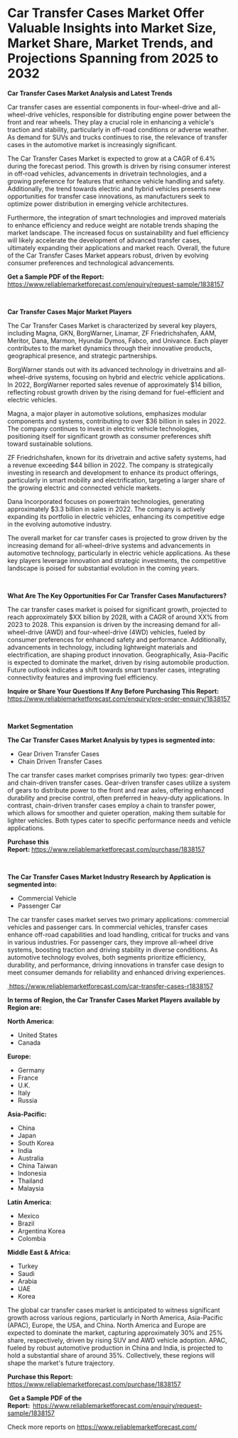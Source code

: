 <p><h1>Car Transfer Cases Market Offer Valuable Insights into Market Size, Market Share, Market Trends, and Projections Spanning from 2025 to 2032</h1></p><p><strong>Car Transfer Cases Market Analysis and Latest Trends</strong></p>
<p><p>Car transfer cases are essential components in four-wheel-drive and all-wheel-drive vehicles, responsible for distributing engine power between the front and rear wheels. They play a crucial role in enhancing a vehicle's traction and stability, particularly in off-road conditions or adverse weather. As demand for SUVs and trucks continues to rise, the relevance of transfer cases in the automotive market is increasingly significant.</p><p>The Car Transfer Cases Market is expected to grow at a CAGR of 6.4% during the forecast period. This growth is driven by rising consumer interest in off-road vehicles, advancements in drivetrain technologies, and a growing preference for features that enhance vehicle handling and safety. Additionally, the trend towards electric and hybrid vehicles presents new opportunities for transfer case innovations, as manufacturers seek to optimize power distribution in emerging vehicle architectures.</p><p>Furthermore, the integration of smart technologies and improved materials to enhance efficiency and reduce weight are notable trends shaping the market landscape. The increased focus on sustainability and fuel efficiency will likely accelerate the development of advanced transfer cases, ultimately expanding their applications and market reach. Overall, the future of the Car Transfer Cases Market appears robust, driven by evolving consumer preferences and technological advancements.</p></p>
<p><strong>Get a Sample PDF of the Report:&nbsp;</strong> <a href="https://www.reliablemarketforecast.com/enquiry/request-sample/1838157?utm_campaign=2808&utm_medium=2&utm_source=Github&utm_content=ia&utm_term=31032025&utm_id=car-transfer-cases">https://www.reliablemarketforecast.com/enquiry/request-sample/1838157</a></p>
<p>&nbsp;</p>
<p><strong>Car Transfer Cases Major Market Players</strong></p>
<p><p>The Car Transfer Cases Market is characterized by several key players, including Magna, GKN, BorgWarner, Linamar, ZF Friedrichshafen, AAM, Meritor, Dana, Marmon, Hyundai Dymos, Fabco, and Univance. Each player contributes to the market dynamics through their innovative products, geographical presence, and strategic partnerships.</p><p>BorgWarner stands out with its advanced technology in drivetrains and all-wheel-drive systems, focusing on hybrid and electric vehicle applications. In 2022, BorgWarner reported sales revenue of approximately $14 billion, reflecting robust growth driven by the rising demand for fuel-efficient and electric vehicles.</p><p>Magna, a major player in automotive solutions, emphasizes modular components and systems, contributing to over $36 billion in sales in 2022. The company continues to invest in electric vehicle technologies, positioning itself for significant growth as consumer preferences shift toward sustainable solutions.</p><p>ZF Friedrichshafen, known for its drivetrain and active safety systems, had a revenue exceeding $44 billion in 2022. The company is strategically investing in research and development to enhance its product offerings, particularly in smart mobility and electrification, targeting a larger share of the growing electric and connected vehicle markets.</p><p>Dana Incorporated focuses on powertrain technologies, generating approximately $3.3 billion in sales in 2022. The company is actively expanding its portfolio in electric vehicles, enhancing its competitive edge in the evolving automotive industry.</p><p>The overall market for car transfer cases is projected to grow driven by the increasing demand for all-wheel-drive systems and advancements in automotive technology, particularly in electric vehicle applications. As these key players leverage innovation and strategic investments, the competitive landscape is poised for substantial evolution in the coming years.</p></p>
<p>&nbsp;</p>
<p><strong>What Are The Key Opportunities For Car Transfer Cases Manufacturers?</strong></p>
<p><p>The car transfer cases market is poised for significant growth, projected to reach approximately $XX billion by 2028, with a CAGR of around XX% from 2023 to 2028. This expansion is driven by the increasing demand for all-wheel-drive (AWD) and four-wheel-drive (4WD) vehicles, fueled by consumer preferences for enhanced safety and performance. Additionally, advancements in technology, including lightweight materials and electrification, are shaping product innovation. Geographically, Asia-Pacific is expected to dominate the market, driven by rising automobile production. Future outlook indicates a shift towards smart transfer cases, integrating connectivity features and improving fuel efficiency.</p></p>
<p><strong>Inquire or Share Your Questions If Any Before Purchasing This Report:</strong> <a href="https://www.reliablemarketforecast.com/enquiry/pre-order-enquiry/1838157?utm_campaign=2808&utm_medium=2&utm_source=Github&utm_content=ia&utm_term=31032025&utm_id=car-transfer-cases">https://www.reliablemarketforecast.com/enquiry/pre-order-enquiry/1838157</a></p>
<p>&nbsp;</p>
<p><strong>Market Segmentation</strong></p>
<p><strong>The Car Transfer Cases Market Analysis by types is segmented into:</strong></p>
<p><ul><li>Gear Driven Transfer Cases</li><li>Chain Driven Transfer Cases</li></ul></p>
<p><p>The car transfer cases market comprises primarily two types: gear-driven and chain-driven transfer cases. Gear-driven transfer cases utilize a system of gears to distribute power to the front and rear axles, offering enhanced durability and precise control, often preferred in heavy-duty applications. In contrast, chain-driven transfer cases employ a chain to transfer power, which allows for smoother and quieter operation, making them suitable for lighter vehicles. Both types cater to specific performance needs and vehicle applications.</p></p>
<p><strong>Purchase this Report:&nbsp;</strong><a href="https://www.reliablemarketforecast.com/purchase/1838157?utm_campaign=2808&utm_medium=2&utm_source=Github&utm_content=ia&utm_term=31032025&utm_id=car-transfer-cases">https://www.reliablemarketforecast.com/purchase/1838157</a></p>
<p>&nbsp;</p>
<p><strong>The Car Transfer Cases Market Industry Research by Application is segmented into:</strong></p>
<p><ul><li>Commercial Vehicle</li><li>Passenger Car</li></ul></p>
<p><p>The car transfer cases market serves two primary applications: commercial vehicles and passenger cars. In commercial vehicles, transfer cases enhance off-road capabilities and load handling, critical for trucks and vans in various industries. For passenger cars, they improve all-wheel drive systems, boosting traction and driving stability in diverse conditions. As automotive technology evolves, both segments prioritize efficiency, durability, and performance, driving innovations in transfer case design to meet consumer demands for reliability and enhanced driving experiences.</p></p>
<p><a href="https://www.reliablemarketforecast.com/car-transfer-cases-r1838157?utm_campaign=2808&utm_medium=2&utm_source=Github&utm_content=ia&utm_term=31032025&utm_id=car-transfer-cases">&nbsp;https://www.reliablemarketforecast.com/car-transfer-cases-r1838157</a></p>
<p><strong>In terms of Region, the Car Transfer Cases Market Players available by Region are:</strong></p>
<p>
    <p> <strong> North America: </strong>
        <ul>
            <li>United States</li>
            <li>Canada</li>
        </ul>
        </p> 
    <p> <strong> Europe: </strong>
        <ul>
            <li>Germany</li>
            <li>France</li>
            <li>U.K.</li>
            <li>Italy</li>
            <li>Russia</li>
        </ul>
        </p> 
    <p> <strong> Asia-Pacific: </strong>
        <ul>
            <li>China</li>
            <li>Japan</li>
            <li>South Korea</li>
            <li>India</li>
            <li>Australia</li>
            <li>China Taiwan</li>
            <li>Indonesia</li>
            <li>Thailand</li>
            <li>Malaysia</li>
        </ul>
        </p> 
    <p> <strong> Latin America: </strong>
        <ul>
            <li>Mexico</li>
            <li>Brazil</li>
            <li>Argentina Korea</li>
            <li>Colombia</li>
        </ul>
        </p> 
    <p> <strong> Middle East & Africa: </strong>
        <ul>
            <li>Turkey</li>
            <li>Saudi</li>
            <li>Arabia</li>
            <li>UAE</li>
            <li>Korea</li>
        </ul>
    </p>
    </p>
<p><p>The global car transfer cases market is anticipated to witness significant growth across various regions, particularly in North America, Asia-Pacific (APAC), Europe, the USA, and China. North America and Europe are expected to dominate the market, capturing approximately 30% and 25% share, respectively, driven by rising SUV and AWD vehicle adoption. APAC, fueled by robust automotive production in China and India, is projected to hold a substantial share of around 35%. Collectively, these regions will shape the market's future trajectory.</p></p>
<p><strong>Purchase this Report: </strong><a href="https://www.reliablemarketforecast.com/purchase/1838157?utm_campaign=2808&utm_medium=2&utm_source=Github&utm_content=ia&utm_term=31032025&utm_id=car-transfer-cases">https://www.reliablemarketforecast.com/purchase/1838157</a></p>
<p>&nbsp;<strong>Get a Sample PDF of the Report:&nbsp;&nbsp;</strong><a href="https://www.reliablemarketforecast.com/enquiry/request-sample/1838157?utm_campaign=2808&utm_medium=2&utm_source=Github&utm_content=ia&utm_term=31032025&utm_id=car-transfer-cases">https://www.reliablemarketforecast.com/enquiry/request-sample/1838157</a></p>
<p><strong></strong></p>
<p>Check more reports on <a href="https://www.reliablemarketforecast.com/?utm_campaign=2808&utm_medium=2&utm_source=Github&utm_content=ia&utm_term=31032025&utm_id=car-transfer-cases">https://www.reliablemarketforecast.com/</a></p>